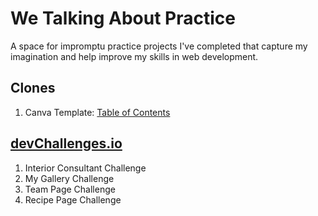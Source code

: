 # We Talking About Practice

A space for impromptu practice projects I've completed that capture my imagination and help improve my skills in web development.

## Clones

1. Canva Template: [Table of Contents](https://shegeeks.github.io/Practice/clones/table-of-contents/)

## [devChallenges.io](devChallenges.io)

1. Interior Consultant Challenge
2. My Gallery Challenge
3. Team Page Challenge
4. Recipe Page Challenge
